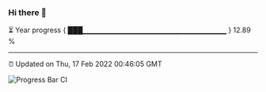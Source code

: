 ### Hi there 👋

⏳ Year progress { ███▁▁▁▁▁▁▁▁▁▁▁▁▁▁▁▁▁▁▁▁▁▁▁▁▁▁▁ } 12.89 %

---

⏰ Updated on Thu, 17 Feb 2022 00:46:05 GMT

![Progress Bar CI](https://github.com/liununu/liununu/workflows/Progress%20Bar%20CI/badge.svg)
